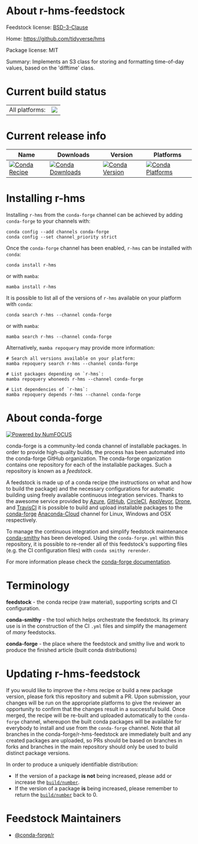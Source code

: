 About r-hms-feedstock
=====================

Feedstock license: [BSD-3-Clause](https://github.com/conda-forge/r-hms-feedstock/blob/main/LICENSE.txt)

Home: https://github.com/tidyverse/hms

Package license: MIT

Summary: Implements an S3 class for storing and formatting time-of-day values, based on the 'difftime' class.

Current build status
====================


<table><tr><td>All platforms:</td>
    <td>
      <a href="https://dev.azure.com/conda-forge/feedstock-builds/_build/latest?definitionId=1238&branchName=main">
        <img src="https://dev.azure.com/conda-forge/feedstock-builds/_apis/build/status/r-hms-feedstock?branchName=main">
      </a>
    </td>
  </tr>
</table>

Current release info
====================

| Name | Downloads | Version | Platforms |
| --- | --- | --- | --- |
| [![Conda Recipe](https://img.shields.io/badge/recipe-r--hms-green.svg)](https://anaconda.org/conda-forge/r-hms) | [![Conda Downloads](https://img.shields.io/conda/dn/conda-forge/r-hms.svg)](https://anaconda.org/conda-forge/r-hms) | [![Conda Version](https://img.shields.io/conda/vn/conda-forge/r-hms.svg)](https://anaconda.org/conda-forge/r-hms) | [![Conda Platforms](https://img.shields.io/conda/pn/conda-forge/r-hms.svg)](https://anaconda.org/conda-forge/r-hms) |

Installing r-hms
================

Installing `r-hms` from the `conda-forge` channel can be achieved by adding `conda-forge` to your channels with:

```
conda config --add channels conda-forge
conda config --set channel_priority strict
```

Once the `conda-forge` channel has been enabled, `r-hms` can be installed with `conda`:

```
conda install r-hms
```

or with `mamba`:

```
mamba install r-hms
```

It is possible to list all of the versions of `r-hms` available on your platform with `conda`:

```
conda search r-hms --channel conda-forge
```

or with `mamba`:

```
mamba search r-hms --channel conda-forge
```

Alternatively, `mamba repoquery` may provide more information:

```
# Search all versions available on your platform:
mamba repoquery search r-hms --channel conda-forge

# List packages depending on `r-hms`:
mamba repoquery whoneeds r-hms --channel conda-forge

# List dependencies of `r-hms`:
mamba repoquery depends r-hms --channel conda-forge
```


About conda-forge
=================

[![Powered by
NumFOCUS](https://img.shields.io/badge/powered%20by-NumFOCUS-orange.svg?style=flat&colorA=E1523D&colorB=007D8A)](https://numfocus.org)

conda-forge is a community-led conda channel of installable packages.
In order to provide high-quality builds, the process has been automated into the
conda-forge GitHub organization. The conda-forge organization contains one repository
for each of the installable packages. Such a repository is known as a *feedstock*.

A feedstock is made up of a conda recipe (the instructions on what and how to build
the package) and the necessary configurations for automatic building using freely
available continuous integration services. Thanks to the awesome service provided by
[Azure](https://azure.microsoft.com/en-us/services/devops/), [GitHub](https://github.com/),
[CircleCI](https://circleci.com/), [AppVeyor](https://www.appveyor.com/),
[Drone](https://cloud.drone.io/welcome), and [TravisCI](https://travis-ci.com/)
it is possible to build and upload installable packages to the
[conda-forge](https://anaconda.org/conda-forge) [Anaconda-Cloud](https://anaconda.org/)
channel for Linux, Windows and OSX respectively.

To manage the continuous integration and simplify feedstock maintenance
[conda-smithy](https://github.com/conda-forge/conda-smithy) has been developed.
Using the ``conda-forge.yml`` within this repository, it is possible to re-render all of
this feedstock's supporting files (e.g. the CI configuration files) with ``conda smithy rerender``.

For more information please check the [conda-forge documentation](https://conda-forge.org/docs/).

Terminology
===========

**feedstock** - the conda recipe (raw material), supporting scripts and CI configuration.

**conda-smithy** - the tool which helps orchestrate the feedstock.
                   Its primary use is in the construction of the CI ``.yml`` files
                   and simplify the management of *many* feedstocks.

**conda-forge** - the place where the feedstock and smithy live and work to
                  produce the finished article (built conda distributions)


Updating r-hms-feedstock
========================

If you would like to improve the r-hms recipe or build a new
package version, please fork this repository and submit a PR. Upon submission,
your changes will be run on the appropriate platforms to give the reviewer an
opportunity to confirm that the changes result in a successful build. Once
merged, the recipe will be re-built and uploaded automatically to the
`conda-forge` channel, whereupon the built conda packages will be available for
everybody to install and use from the `conda-forge` channel.
Note that all branches in the conda-forge/r-hms-feedstock are
immediately built and any created packages are uploaded, so PRs should be based
on branches in forks and branches in the main repository should only be used to
build distinct package versions.

In order to produce a uniquely identifiable distribution:
 * If the version of a package **is not** being increased, please add or increase
   the [``build/number``](https://docs.conda.io/projects/conda-build/en/latest/resources/define-metadata.html#build-number-and-string).
 * If the version of a package **is** being increased, please remember to return
   the [``build/number``](https://docs.conda.io/projects/conda-build/en/latest/resources/define-metadata.html#build-number-and-string)
   back to 0.

Feedstock Maintainers
=====================

* [@conda-forge/r](https://github.com/conda-forge/r/)


